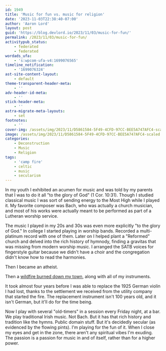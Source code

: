 ```yaml
---
id: 1949
title: 'Music for fun vs. music for religion'
date: '2023-11-03T22:38:40-07:00'
author: 'Aaron Lord'
layout: post
guid: 'https://blog.devlord.io/2023/11/03/music-for-fun/'
permalink: /2023/11/03/music-for-fun/
activitypub_status:
    - federated
    - federated
wordads_ufa:
    - 's:wpcom-ufa-v4:1699076565'
timeline_notification:
    - '1699076324'
ast-site-content-layout:
    - default
theme-transparent-header-meta:
    - ''
adv-header-id-meta:
    - ''
stick-header-meta:
    - ''
astra-migrate-meta-layouts:
    - set
footnotes:
    - ''
cover-img: /assets/img/2023/11/D5861584-5F49-4CFD-97CC-BEE5A747AFC4-scaled.jpeg
image: /assets/img/2023/11/D5861584-5F49-4CFD-97CC-BEE5A747AFC4-scaled.jpeg
categories:
    - Deconstruction
    - Music
    - Religion
tags:
    - 'camp fire'
    - celtic
    - music
    - secularism
---
```


<!-- wp:paragraph -->
<p>In my youth I exhibited an acumen for music and was told by my parents that I was to do it all "to the glory of God" (1 Cor. 10:31). Though I studied classical music I was sort of sending energy to the Most High while I played it. My favorite composer was Bach, who was actually a church musician, and most of his works were actually meant to be performed as part of a Lutheran worship service.</p>
<!-- /wp:paragraph -->

<!-- wp:paragraph -->
<p>The music I played in my 20s and 30s was even more explicitly "to the glory of God." In college I started playing in worship bands. Recorded a multi-platinum record with one of them. Later on I helped plant a "Reformed" church and delved into the rich history of hymnody, finding a gravitas that was missing from modern worship music. I arranged the SATB voices for fingerstyle guitar because we didn't have a choir and the congregation didn't know how to read the harmonies.</p>
<!-- /wp:paragraph -->

<!-- wp:paragraph -->
<p>Then I became an atheist.</p>
<!-- /wp:paragraph -->

<!-- wp:paragraph -->
<p>Then a <a href="https://en.wikipedia.org/wiki/Camp_Fire_(2018)">wildfire burned down my town</a>, along with all of my instruments.</p>
<!-- /wp:paragraph -->

<!-- wp:paragraph -->
<p>It took almost four years before I was able to replace the 1925 German violin I had lost, thanks to the settlement we received from the utility company that started the fire. The replacement instrument isn't 100 years old, and it isn't German, but it'll do for the time being.</p>
<!-- /wp:paragraph -->

<!-- wp:paragraph -->
<p>Now I play with several "old-timers" in a session every Friday night, at a bar. We play traditional Irish music. Not Bach. But it has that rich history and tradition like the hymns. Public domain stuff. But it's decidedly secular (as evidenced by the flowing pints). I'm playing for the fun of it. When I close my eyes and get in the zone, there aren't any spiritual vibes I'm exuding. The passion is a passion for music in and of itself, rather than for a higher power.</p>
<!-- /wp:paragraph -->